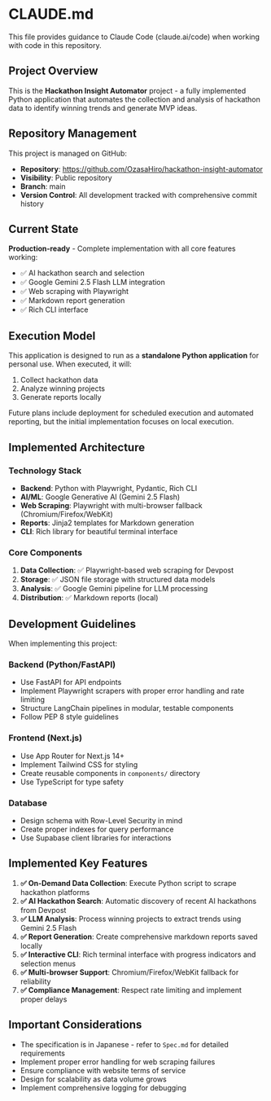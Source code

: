 # CLAUDE.md

This file provides guidance to Claude Code (claude.ai/code) when working with code in this repository.

## Project Overview

This is the **Hackathon Insight Automator** project - a fully implemented Python application that automates the collection and analysis of hackathon data to identify winning trends and generate MVP ideas.

## Repository Management

This project is managed on GitHub:
- **Repository**: https://github.com/OzasaHiro/hackathon-insight-automator
- **Visibility**: Public repository
- **Branch**: main
- **Version Control**: All development tracked with comprehensive commit history

## Current State

**Production-ready** - Complete implementation with all core features working:
- ✅ AI hackathon search and selection
- ✅ Google Gemini 2.5 Flash LLM integration
- ✅ Web scraping with Playwright
- ✅ Markdown report generation
- ✅ Rich CLI interface

## Execution Model

This application is designed to run as a **standalone Python application** for personal use. When executed, it will:
1. Collect hackathon data
2. Analyze winning projects
3. Generate reports locally

Future plans include deployment for scheduled execution and automated reporting, but the initial implementation focuses on local execution.

## Implemented Architecture

### Technology Stack
- **Backend**: Python with Playwright, Pydantic, Rich CLI
- **AI/ML**: Google Generative AI (Gemini 2.5 Flash)
- **Web Scraping**: Playwright with multi-browser fallback (Chromium/Firefox/WebKit)
- **Reports**: Jinja2 templates for Markdown generation
- **CLI**: Rich library for beautiful terminal interface

### Core Components
1. **Data Collection**: ✅ Playwright-based web scraping for Devpost
2. **Storage**: ✅ JSON file storage with structured data models
3. **Analysis**: ✅ Google Gemini pipeline for LLM processing
4. **Distribution**: ✅ Markdown reports (local)

## Development Guidelines

When implementing this project:

### Backend (Python/FastAPI)
- Use FastAPI for API endpoints
- Implement Playwright scrapers with proper error handling and rate limiting
- Structure LangChain pipelines in modular, testable components
- Follow PEP 8 style guidelines

### Frontend (Next.js)
- Use App Router for Next.js 14+
- Implement Tailwind CSS for styling
- Create reusable components in `components/` directory
- Use TypeScript for type safety

### Database
- Design schema with Row-Level Security in mind
- Create proper indexes for query performance
- Use Supabase client libraries for interactions

## Implemented Key Features

1. **✅ On-Demand Data Collection**: Execute Python script to scrape hackathon platforms
2. **✅ AI Hackathon Search**: Automatic discovery of recent AI hackathons from Devpost
3. **✅ LLM Analysis**: Process winning projects to extract trends using Gemini 2.5 Flash
4. **✅ Report Generation**: Create comprehensive markdown reports saved locally
5. **✅ Interactive CLI**: Rich terminal interface with progress indicators and selection menus
6. **✅ Multi-browser Support**: Chromium/Firefox/WebKit fallback for reliability
7. **✅ Compliance Management**: Respect rate limiting and implement proper delays

## Important Considerations

- The specification is in Japanese - refer to `Spec.md` for detailed requirements
- Implement proper error handling for web scraping failures
- Ensure compliance with website terms of service
- Design for scalability as data volume grows
- Implement comprehensive logging for debugging